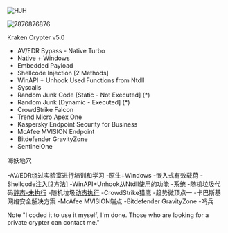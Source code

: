 
![HJH](https://github.com/asciistring/Kraken-Crypter/assets/163448819/4e568495-f0aa-4677-a146-9c40c0728f55)

![7876876876](https://github.com/asciistring/Kraken-Crypter/assets/163448819/57e32c41-9b82-45bf-8920-9747690c8f8b)

Kraken Crypter v5.0


- AV/EDR Bypass - Native Turbo
- Native + Windows
- Embedded Payload
- Shellcode Injection [2 Methods]
- WinAPI + Unhook Used Functions from Ntdll
- Syscalls 
- Random Junk Code [Static - Not Executed] (*)
- Random Junk [Dynamic - Executed] (*)
- CrowdStrike Falcon 
- Trend Micro Apex One
- Kaspersky Endpoint Security for Business
- McAfee MVISION Endpoint
- Bitdefender GravityZone
- SentinelOne


海妖地穴

-AV/EDR绕过实验室进行培训和学习
-原生+Windows
-嵌入式有效载荷
-Shellcode注入[2方法]
-WinAPI+Unhook从Ntdll使用的功能
-系统
-随机垃圾代码[静态-未执行](*)
-随机垃圾[动态执行](*)
-CrowdStrike猎鹰
-趋势微顶点一
-卡巴斯基网络安全解决方案
-McAfee MVISION端点
-Bitdefender GravityZone
-哨兵

Note "I coded it to use it myself, I'm done. Those who are looking for a private crypter can contact me."
